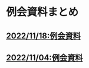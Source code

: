 # 例会資料まとめ
## [2022/11/18:例会資料](/20221118_meeting.md)
## [2022/11/04:例会資料](/20221104_meeting_log.md)

